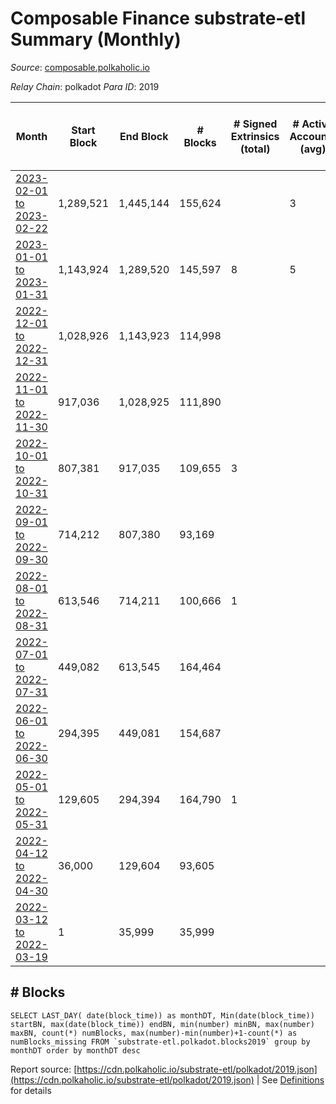 # Composable Finance substrate-etl Summary (Monthly)

_Source_: [composable.polkaholic.io](https://composable.polkaholic.io)

*Relay Chain*: polkadot
*Para ID*: 2019



| Month | Start Block | End Block | # Blocks | # Signed Extrinsics (total) | # Active Accounts (avg) | # Addresses with Balances (max) | Issues |
| ----- | ----------- | --------- | -------- | --------------------------- | ----------------------- | ------------------------------- | ------ |
| [2023-02-01 to 2023-02-22](/polkadot/2019-composable/2023-02-28.md) | 1,289,521 | 1,445,144 | 155,624 |  | 3 | 10 | -   |   
| [2023-01-01 to 2023-01-31](/polkadot/2019-composable/2023-01-31.md) | 1,143,924 | 1,289,520 | 145,597 | 8 | 5 | 10 | -   |   
| [2022-12-01 to 2022-12-31](/polkadot/2019-composable/2022-12-31.md) | 1,028,926 | 1,143,923 | 114,998 |  |  | 7 | -   |   
| [2022-11-01 to 2022-11-30](/polkadot/2019-composable/2022-11-30.md) | 917,036 | 1,028,925 | 111,890 |  |  | 7 | -   |   
| [2022-10-01 to 2022-10-31](/polkadot/2019-composable/2022-10-31.md) | 807,381 | 917,035 | 109,655 | 3 |  | 7 | -   |   
| [2022-09-01 to 2022-09-30](/polkadot/2019-composable/2022-09-30.md) | 714,212 | 807,380 | 93,169 |  |  | 6 | -   |   
| [2022-08-01 to 2022-08-31](/polkadot/2019-composable/2022-08-31.md) | 613,546 | 714,211 | 100,666 | 1 |  | 6 | -   |   
| [2022-07-01 to 2022-07-31](/polkadot/2019-composable/2022-07-31.md) | 449,082 | 613,545 | 164,464 |  |  | 6 | -   |   
| [2022-06-01 to 2022-06-30](/polkadot/2019-composable/2022-06-30.md) | 294,395 | 449,081 | 154,687 |  |  | 6 | -   |   
| [2022-05-01 to 2022-05-31](/polkadot/2019-composable/2022-05-31.md) | 129,605 | 294,394 | 164,790 | 1 |  | 6 | -   |   
| [2022-04-12 to 2022-04-30](/polkadot/2019-composable/2022-04-30.md) | 36,000 | 129,604 | 93,605 |  |  | 6 | -   |   
| [2022-03-12 to 2022-03-19](/polkadot/2019-composable/2022-03-31.md) | 1 | 35,999 | 35,999 |  |  | 6 | -   |   

## # Blocks
```
SELECT LAST_DAY( date(block_time)) as monthDT, Min(date(block_time)) startBN, max(date(block_time)) endBN, min(number) minBN, max(number) maxBN, count(*) numBlocks, max(number)-min(number)+1-count(*) as numBlocks_missing FROM `substrate-etl.polkadot.blocks2019` group by monthDT order by monthDT desc
```



Report source: [https://cdn.polkaholic.io/substrate-etl/polkadot/2019.json](https://cdn.polkaholic.io/substrate-etl/polkadot/2019.json) | See [Definitions](/DEFINITIONS.md) for details
